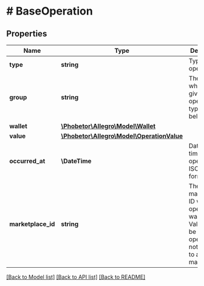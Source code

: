 # # BaseOperation

## Properties

Name | Type | Description | Notes
------------ | ------------- | ------------- | -------------
**type** | **string** | Type of the operation. |
**group** | **string** | The group to which the given operation type belongs. |
**wallet** | [**\Phobetor\Allegro\Model\Wallet**](Wallet.md) |  |
**value** | [**\Phobetor\Allegro\Model\OperationValue**](OperationValue.md) |  |
**occurred_at** | **\DateTime** | Date and time of the operation in ISO 8601 format. |
**marketplace_id** | **string** | The marketplace ID where operation was made. Value may be &#x60;null&#x60; for operations not assigned to any marketplace. | [optional]

[[Back to Model list]](../../README.md#models) [[Back to API list]](../../README.md#endpoints) [[Back to README]](../../README.md)
